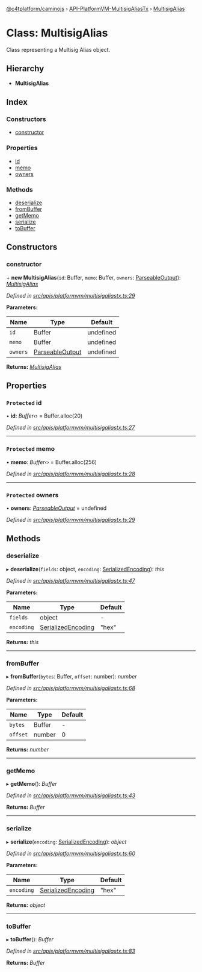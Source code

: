 [@c4tplatform/caminojs](../api.md) › [API-PlatformVM-MultisigAliasTx](../modules/api_platformvm_multisigaliastx.md) › [MultisigAlias](api_platformvm_multisigaliastx.multisigalias.md)

# Class: MultisigAlias

Class representing a Multisig Alias object.

## Hierarchy

* **MultisigAlias**

## Index

### Constructors

* [constructor](api_platformvm_multisigaliastx.multisigalias.md#constructor)

### Properties

* [id](api_platformvm_multisigaliastx.multisigalias.md#protected-id)
* [memo](api_platformvm_multisigaliastx.multisigalias.md#protected-memo)
* [owners](api_platformvm_multisigaliastx.multisigalias.md#protected-owners)

### Methods

* [deserialize](api_platformvm_multisigaliastx.multisigalias.md#deserialize)
* [fromBuffer](api_platformvm_multisigaliastx.multisigalias.md#frombuffer)
* [getMemo](api_platformvm_multisigaliastx.multisigalias.md#getmemo)
* [serialize](api_platformvm_multisigaliastx.multisigalias.md#serialize)
* [toBuffer](api_platformvm_multisigaliastx.multisigalias.md#tobuffer)

## Constructors

###  constructor

\+ **new MultisigAlias**(`id`: Buffer, `memo`: Buffer, `owners`: [ParseableOutput](api_platformvm_outputs.parseableoutput.md)): *[MultisigAlias](api_platformvm_multisigaliastx.multisigalias.md)*

*Defined in [src/apis/platformvm/multisigaliastx.ts:29](https://github.com/chain4travel/caminojs/blob/ac57b5af/src/apis/platformvm/multisigaliastx.ts#L29)*

**Parameters:**

Name | Type | Default |
------ | ------ | ------ |
`id` | Buffer | undefined |
`memo` | Buffer | undefined |
`owners` | [ParseableOutput](api_platformvm_outputs.parseableoutput.md) | undefined |

**Returns:** *[MultisigAlias](api_platformvm_multisigaliastx.multisigalias.md)*

## Properties

### `Protected` id

• **id**: *Buffer‹›* = Buffer.alloc(20)

*Defined in [src/apis/platformvm/multisigaliastx.ts:27](https://github.com/chain4travel/caminojs/blob/ac57b5af/src/apis/platformvm/multisigaliastx.ts#L27)*

___

### `Protected` memo

• **memo**: *Buffer‹›* = Buffer.alloc(256)

*Defined in [src/apis/platformvm/multisigaliastx.ts:28](https://github.com/chain4travel/caminojs/blob/ac57b5af/src/apis/platformvm/multisigaliastx.ts#L28)*

___

### `Protected` owners

• **owners**: *[ParseableOutput](api_platformvm_outputs.parseableoutput.md)* = undefined

*Defined in [src/apis/platformvm/multisigaliastx.ts:29](https://github.com/chain4travel/caminojs/blob/ac57b5af/src/apis/platformvm/multisigaliastx.ts#L29)*

## Methods

###  deserialize

▸ **deserialize**(`fields`: object, `encoding`: [SerializedEncoding](../modules/utils_serialization.md#serializedencoding)): *this*

*Defined in [src/apis/platformvm/multisigaliastx.ts:47](https://github.com/chain4travel/caminojs/blob/ac57b5af/src/apis/platformvm/multisigaliastx.ts#L47)*

**Parameters:**

Name | Type | Default |
------ | ------ | ------ |
`fields` | object | - |
`encoding` | [SerializedEncoding](../modules/utils_serialization.md#serializedencoding) | "hex" |

**Returns:** *this*

___

###  fromBuffer

▸ **fromBuffer**(`bytes`: Buffer, `offset`: number): *number*

*Defined in [src/apis/platformvm/multisigaliastx.ts:68](https://github.com/chain4travel/caminojs/blob/ac57b5af/src/apis/platformvm/multisigaliastx.ts#L68)*

**Parameters:**

Name | Type | Default |
------ | ------ | ------ |
`bytes` | Buffer | - |
`offset` | number | 0 |

**Returns:** *number*

___

###  getMemo

▸ **getMemo**(): *Buffer*

*Defined in [src/apis/platformvm/multisigaliastx.ts:43](https://github.com/chain4travel/caminojs/blob/ac57b5af/src/apis/platformvm/multisigaliastx.ts#L43)*

**Returns:** *Buffer*

___

###  serialize

▸ **serialize**(`encoding`: [SerializedEncoding](../modules/utils_serialization.md#serializedencoding)): *object*

*Defined in [src/apis/platformvm/multisigaliastx.ts:60](https://github.com/chain4travel/caminojs/blob/ac57b5af/src/apis/platformvm/multisigaliastx.ts#L60)*

**Parameters:**

Name | Type | Default |
------ | ------ | ------ |
`encoding` | [SerializedEncoding](../modules/utils_serialization.md#serializedencoding) | "hex" |

**Returns:** *object*

___

###  toBuffer

▸ **toBuffer**(): *Buffer*

*Defined in [src/apis/platformvm/multisigaliastx.ts:83](https://github.com/chain4travel/caminojs/blob/ac57b5af/src/apis/platformvm/multisigaliastx.ts#L83)*

**Returns:** *Buffer*
